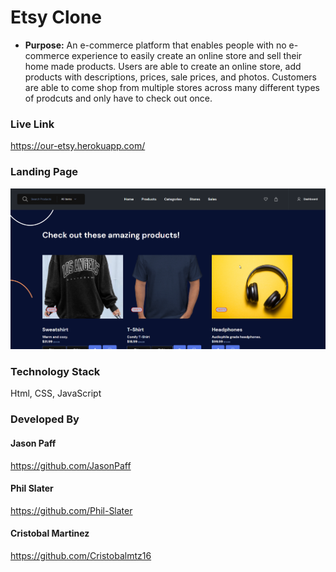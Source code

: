 # Etsy Clone

- **Purpose:** An e-commerce platform that enables people with no e-commerce experience to easily create an online store and sell their home made products. Users are able to create an online store, add products with descriptions, prices, sale prices, and photos. Customers are able to come shop from multiple stores across many different types of prodcuts and only have to check out once.

### Live Link

<https://our-etsy.herokuapp.com/>

### Landing Page

![landing page](msedge_XMngM4N5sb.png)

### Technology Stack

Html, CSS, JavaScript

### Developed By

#### Jason Paff

<https://github.com/JasonPaff>

#### Phil Slater

<https://github.com/Phil-Slater>

#### Cristobal Martinez

<https://github.com/Cristobalmtz16>
